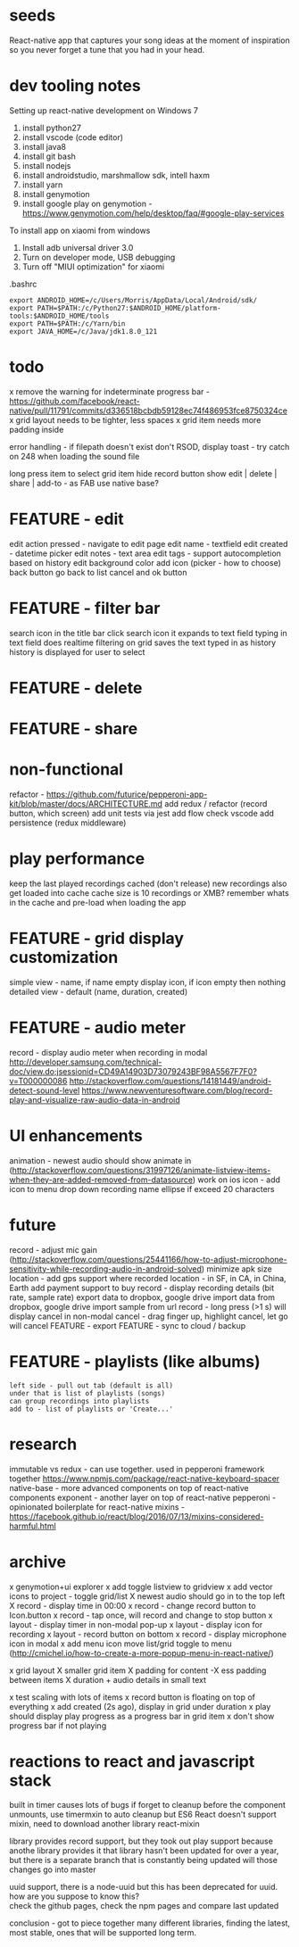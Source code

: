 # seeds

React-native app that captures your song ideas at the moment of inspiration so 
you never forget a tune that you had in your head.

# dev tooling notes

Setting up react-native development on Windows 7

1. install python27
2. install vscode (code editor)
3. install java8
4. install git bash
5. install nodejs
6. install androidstudio, marshmallow sdk, intell haxm 
7. install yarn
8. install genymotion
9. install google play on genymotion - https://www.genymotion.com/help/desktop/faq/#google-play-services

To install app on xiaomi from windows
1. Install adb universal driver 3.0
2. Turn on developer mode, USB debugging
3. Turn off "MIUI optimization" for xiaomi

.bashrc
```
export ANDROID_HOME=/c/Users/Morris/AppData/Local/Android/sdk/
export PATH=$PATH:/c/Python27:$ANDROID_HOME/platform-tools:$ANDROID_HOME/tools
export PATH=$PATH:/c/Yarn/bin
export JAVA_HOME=/c/Java/jdk1.8.0_121
```

# todo

x remove the warning for indeterminate progress bar - https://github.com/facebook/react-native/pull/11791/commits/d336518bcbdb59128ec74f486953fce8750324ce
x grid layout needs to be tighter, less spaces
x grid item needs more padding inside

error handling - if filepath doesn't exist don't RSOD, display toast - try catch on 248 when loading the sound file

long press item to select grid item
    hide record button 
    show edit | delete | share | add-to - as FAB
    use native base?

# FEATURE - edit 
edit action pressed - navigate to edit page
edit name - textfield
edit created - datetime picker
edit notes - text area
edit tags - support autocompletion based on history
edit background color
add icon (picker - how to choose)
back button go back to list
cancel and ok button

# FEATURE - filter bar
search icon in the title bar
click search icon it expands to text field 
typing in text field does realtime filtering on grid
saves the text typed in as history 
history is displayed for user to select

# FEATURE - delete

# FEATURE - share

# non-functional 

refactor - https://github.com/futurice/pepperoni-app-kit/blob/master/docs/ARCHITECTURE.md
add redux / refactor (record button, which screen)
add unit tests via jest
add flow check vscode
add persistence (redux middleware)

# play performance
keep the last played recordings cached (don't release)
new recordings also get loaded into cache
cache size is 10 recordings or XMB?
remember whats in the cache and pre-load when loading the app

# FEATURE - grid display customization
simple view - name, if name empty display icon, if icon empty then nothing
detailed view - default (name, duration, created)

# FEATURE - audio meter
record - display audio meter when recording in modal
    http://developer.samsung.com/technical-doc/view.do;jsessionid=CD49A14903D73079243BF98A5567F7F0?v=T000000086
    http://stackoverflow.com/questions/14181449/android-detect-sound-level
    https://www.newventuresoftware.com/blog/record-play-and-visualize-raw-audio-data-in-android


# UI enhancements
animation - newest audio should show animate in (http://stackoverflow.com/questions/31997126/animate-listview-items-when-they-are-added-removed-from-datasource)
work on ios
icon - add icon to menu drop down
recording name ellipse if exceed 20 characters

# future
record - adjust mic gain (http://stackoverflow.com/questions/25441166/how-to-adjust-microphone-sensitivity-while-recording-audio-in-android-solved)
minimize apk size
location - add gps support where recorded
location - in SF, in CA, in China, Earth
add payment support to buy 
record - display recording details (bit rate, sample rate)
export data to dropbox, google drive
import data from dropbox, google drive
import sample from url
record - long press (>1 s) will display cancel in non-modal
cancel - drag finger up, highlight cancel, let go will cancel
FEATURE - export
FEATURE - sync to cloud / backup
# FEATURE - playlists (like albums)
    left side - pull out tab (default is all)
    under that is list of playlists (songs)
    can group recordings into playlists
    add to - list of playlists or 'Create...'

# research
immutable vs redux - can use together.  used in pepperoni framework together
https://www.npmjs.com/package/react-native-keyboard-spacer
native-base - more advanced components on top of react-native components
exponent - another layer on top of react-native
pepperoni - opinionated boilerplate for react-native 
mixins - https://facebook.github.io/react/blog/2016/07/13/mixins-considered-harmful.html


# archive

x genymotion+ui explorer
x add toggle listview to gridview
x add vector icons to project - toggle grid/list
X newest audio should go in to the top left
X record - display time in 00:00
x record - change record button to Icon.button
x record - tap once, will record and change to stop button
x layout - display timer in non-modal pop-up 
x layout - display icon for recording
x layout - record button on bottom
x record - display microphone icon in modal
x add menu icon move list/grid toggle to menu (http://cmichel.io/how-to-create-a-more-popup-menu-in-react-native/)

x grid layout 
   X smaller grid item
   X padding for content
   -X ess padding between items
   X duration + audio details in small text

x test scaling with lots of items
x record button is floating on top of everything
x add created (2s ago), display in grid under duration
x play should display play progress as a progress bar in grid item
x don't show progress bar if not playing


# reactions to react and javascript stack

built in timer causes lots of bugs if forget to cleanup before the component unmounts, use 
timermxin to auto cleanup but ES6 React doesn't support mixin, need to download another library react-mixin

library provides record support, but they took out play support because anothe library provides it
that library hasn't been updated for over a year, but there is a separate branch that is constantly being updated
will those changes go into master

uuid support, there is a node-uuid but this has been deprecated for uuid.  how are you suppose to know this?  
check the github pages, check the npm pages and compare last updated

conclusion - got to piece together many different libraries, finding the latest, most stable, ones that will be 
supported long term.  

